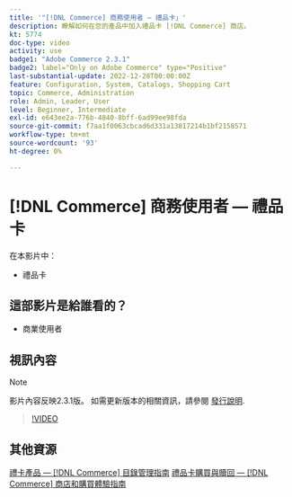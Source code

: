 ```yaml
---
title: '"[!DNL Commerce] 商務使用者 — 禮品卡」'
description: 瞭解如何在您的產品中加入禮品卡 [!DNL Commerce] 商店。
kt: 5774
doc-type: video
activity: use
badge1: "Adobe Commerce 2.3.1"
badge2: label="Only on Adobe Commerce" type="Positive"
last-substantial-update: 2022-12-28T00:00:00Z
feature: Configuration, System, Catalogs, Shopping Cart
topic: Commerce, Administration
role: Admin, Leader, User
level: Beginner, Intermediate
exl-id: e643ee2a-776b-4840-8bff-6ad99ee98fda
source-git-commit: f7aa1f0063cbcad6d331a13817214b1bf2158571
workflow-type: tm+mt
source-wordcount: '93'
ht-degree: 0%

---
```


# [!DNL Commerce] 商務使用者 — 禮品卡

在本影片中：

- 禮品卡

## 這部影片是給誰看的？

- 商業使用者

## 視訊內容

>[!NOTE]
>
>影片內容反映2.3.1版。 如需更新版本的相關資訊，請參閱 [發行說明](https://experienceleague.adobe.com/docs/commerce-operations/release/notes/overview.html).

>[!VIDEO](https://video.tv.adobe.com/v/35959?quality=12&learn=on)

## 其他資源

[禮卡產品 —  [!DNL Commerce] 目錄管理指南](https://experienceleague.adobe.com/docs/commerce-admin/catalog/products/types/product-gift-card-create.html)
[禮品卡購買與贖回 —  [!DNL Commerce] 商店和購買體驗指南](https://experienceleague.adobe.com/docs/commerce-admin/stores-sales/point-of-purchase/gift-cards/product-gift-card-workflow.html)

